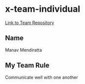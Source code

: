 # x-team-individual
[Link to Team Repository](https://github.com/mmendiratta/x-team-individual/edit/master/README.md)
## Name
Manav Mendiratta
## My Team Rule
Communicate well with one another
